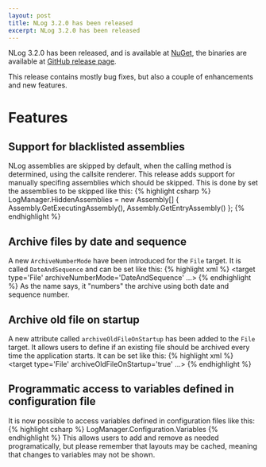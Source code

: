 ```yaml
---
layout: post
title: NLog 3.2.0 has been released
excerpt: NLog 3.2.0 has been released
---
```


NLog 3.2.0 has been released, and is available at [NuGet](https://www.nuget.org/packages/NLog/ "NuGet - NLog"), 
the binaries are available at [GitHub release page](https://github.com/NLog/NLog/releases/tag/v3.2.0.0 "GitHub release page").

This release contains mostly bug fixes, but also a couple of enhancements and new features.

Features
========

Support for blacklisted assemblies
-----------------------------
NLog assemblies are skipped by default, when the calling method is determined, using the callsite renderer. This release adds support for manually specifing assemblies which should be skipped. This is done by set the assemblies to be skipped like this:
{% highlight csharp %}
LogManager.HiddenAssemblies = new Assembly[] { Assembly.GetExecutingAssembly(), Assembly.GetEntryAssembly() };
{% endhighlight %}

Archive files by date and sequence
----------------------------------
A new `ArchiveNumberMode` have been introduced for the `File` target. It is called `DateAndSequence` and can be set like this:
{% highlight xml %}
<target type='File' archiveNumberMode='DateAndSequence' ...>
{% endhighlight %}
As the name says, it "numbers" the archive using both date and sequence number.

Archive old file on startup
---------------------------
A new attribute called `archiveOldFileOnStartup` has been added to the `File` target. It allows users to define if an existing file should be archived every time the application starts. It can be set like this:
{% highlight xml %}
<target type='File' archiveOldFileOnStartup='true' ...>
{% endhighlight %}

Programmatic access to variables defined in configuration file
---------------------------------------------------------
It is now possible to access variables defined in configuration files like this:
{% highlight csharp %}
LogManager.Configuration.Variables
{% endhighlight %}
This allows users to add and remove as needed programatically, but please remember that layouts may be cached, meaning that changes to variables may not be shown.
